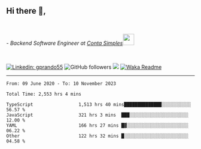 <h2>Hi there  👋,</h2> </br>

<p><em>- Backend Software Engineer at <a href="https://contasimples.com">Conta Simples</a><img src="https://media.giphy.com/media/WUlplcMpOCEmTGBtBW/giphy.gif" width="30"> 
</em></p></br>


[![Linkedin: gprando55](https://img.shields.io/badge/-gprando55-blue?style=flat-square&logo=Linkedin&logoColor=white&link=https://www.linkedin.com/in/prandogabriel/)](https://www.linkedin.com/in/prandogabriel)
![GitHub followers](https://img.shields.io/github/followers/prandogabriel?label=Follow&style=social)
![](https://visitor-badge.glitch.me/badge?page_id=prandogabriel.prandogabriel)
[![Waka Readme](https://github.com/prandogabriel/prandogabriel/actions/workflows/update-stats.yml.yml/badge.svg)](https://github.com/prandogabriel/prandogabriel/actions/workflows/update-stats.yml.yml)

---

<!--START_SECTION:waka-->

```golang
From: 09 June 2020 - To: 10 November 2023

Total Time: 2,553 hrs 4 mins

TypeScript                 1,513 hrs 40 mins██████████████░░░░░░░░░░░   56.57 %
JavaScript                 321 hrs 3 mins  ███░░░░░░░░░░░░░░░░░░░░░░   12.00 %
YAML                       166 hrs 27 mins █▓░░░░░░░░░░░░░░░░░░░░░░░   06.22 %
Other                      122 hrs 32 mins █░░░░░░░░░░░░░░░░░░░░░░░░   04.58 %
```

<!--END_SECTION:waka-->
